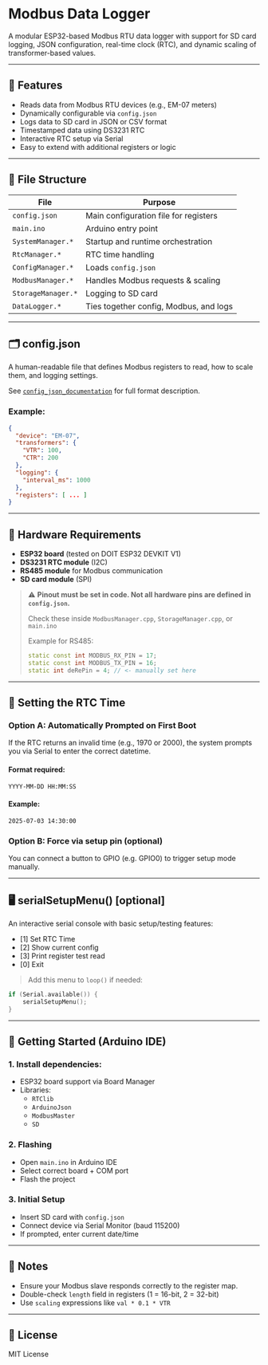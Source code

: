 # Modbus Data Logger

A modular ESP32-based Modbus RTU data logger with support for SD card logging, JSON configuration, real-time clock (RTC), and dynamic scaling of transformer-based values.

---

## 🔧 Features
- Reads data from Modbus RTU devices (e.g., EM-07 meters)
- Dynamically configurable via `config.json`
- Logs data to SD card in JSON or CSV format
- Timestamped data using DS3231 RTC
- Interactive RTC setup via Serial
- Easy to extend with additional registers or logic

---

## 📂 File Structure

| File                  | Purpose                                |
|-----------------------|----------------------------------------|
| `config.json`         | Main configuration file for registers  |
| `main.ino`            | Arduino entry point                    |
| `SystemManager.*`     | Startup and runtime orchestration      |
| `RtcManager.*`        | RTC time handling                      |
| `ConfigManager.*`     | Loads `config.json`                    |
| `ModbusManager.*`     | Handles Modbus requests & scaling      |
| `StorageManager.*`    | Logging to SD card                     |
| `DataLogger.*`        | Ties together config, Modbus, and logs |

---

## 🗂️ config.json
A human-readable file that defines Modbus registers to read, how to scale them, and logging settings.

See [`config_json_documentation`](./config_json_documentation.md) for full format description.

### Example:
```json
{
  "device": "EM-07",
  "transformers": {
    "VTR": 100,
    "CTR": 200
  },
  "logging": {
    "interval_ms": 1000
  },
  "registers": [ ... ]
}
```

---

## 📌 Hardware Requirements
- **ESP32 board** (tested on DOIT ESP32 DEVKIT V1)
- **DS3231 RTC module** (I2C)
- **RS485 module** for Modbus communication
- **SD card module** (SPI)

> ⚠️ **Pinout must be set in code. Not all hardware pins are defined in `config.json`.**
>
> Check these inside `ModbusManager.cpp`, `StorageManager.cpp`, or `main.ino`
>
> Example for RS485:
> ```cpp
> static const int MODBUS_RX_PIN = 17;
> static const int MODBUS_TX_PIN = 16;
> static int deRePin = 4; // <- manually set here
> ```

---

## 🔌 Setting the RTC Time

### Option A: Automatically Prompted on First Boot
If the RTC returns an invalid time (e.g., 1970 or 2000), the system prompts you via Serial to enter the correct datetime.

#### Format required:
```
YYYY-MM-DD HH:MM:SS
```

#### Example:
```
2025-07-03 14:30:00
```

### Option B: Force via setup pin (optional)
You can connect a button to GPIO (e.g. GPIO0) to trigger setup mode manually.

---

## 🖥️ serialSetupMenu() [optional]

An interactive serial console with basic setup/testing features:
- [1] Set RTC Time
- [2] Show current config
- [3] Print register test read
- [0] Exit

> Add this menu to `loop()` if needed:
```cpp
if (Serial.available()) {
    serialSetupMenu();
}
```

---

## 🚀 Getting Started (Arduino IDE)

### 1. Install dependencies:
- ESP32 board support via Board Manager
- Libraries:
  - `RTClib`
  - `ArduinoJson`
  - `ModbusMaster`
  - `SD`

### 2. Flashing
- Open `main.ino` in Arduino IDE
- Select correct board + COM port
- Flash the project

### 3. Initial Setup
- Insert SD card with `config.json`
- Connect device via Serial Monitor (baud 115200)
- If prompted, enter current date/time

---

## 📎 Notes
- Ensure your Modbus slave responds correctly to the register map.
- Double-check `length` field in registers (1 = 16-bit, 2 = 32-bit)
- Use `scaling` expressions like `val * 0.1 * VTR`

---

## 📃 License
MIT License


